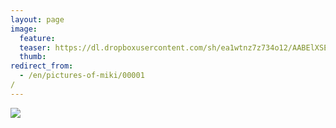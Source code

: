 ```yaml
---
layout: page
image:
  feature:
  teaser: https://dl.dropboxusercontent.com/sh/ea1wtnz7z734o12/AABElXSEuKjjumzKPaM7LotDa/mikin-kuvat/2/IMG_9106-245px.jpg
  thumb:
redirect_from:
  - /en/pictures-of-miki/00001/
---
```


[![](https://dl.dropboxusercontent.com/sh/ea1wtnz7z734o12/AABhrftvRW1Rymh263iI3Pnga/mikin-kuvat/3/IMG_9106-800px.jpg)](https://dl.dropboxusercontent.com/sh/ea1wtnz7z734o12/AADsnuFe8nTHsmoirznz30sua/mikin-kuvat/3/IMG_9106.jpg)
